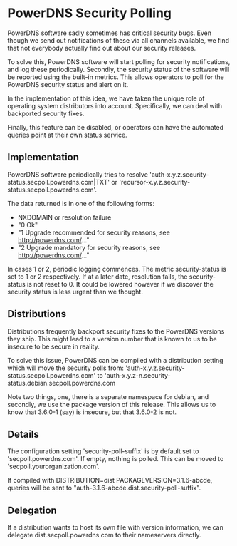 # PowerDNS Security Polling
PowerDNS software sadly sometimes has critical security bugs. Even though we
send out notifications of these via all channels available, we find that not
everybody actually find out about our security releases.

To solve this, PowerDNS software will start polling for security
notifications, and log these periodically. Secondly, the security status
of the software will be reported using the built-in metrics. This allows
operators to poll for the PowerDNS security status and alert on it.

In the implementation of this idea, we have taken the unique role of
operating system distributors into account. Specifically, we can deal with
backported security fixes.

Finally, this feature can be disabled, or operators can have the automated
queries point at their own status service.

## Implementation
PowerDNS software periodically tries to resolve
'auth-x.y.z.security-status.secpoll.powerdns.com|TXT' or
'recursor-x.y.z.security-status.secpoll.powerdns.com'. 

The data returned is in one of the following forms:

 * NXDOMAIN or resolution failure
 * "0 Ok"
 * "1 Upgrade recommended for security reasons, see http://powerdns.com/..."
 * "2 Upgrade mandatory for security reasons, see http://powerdns.com/..."

In cases 1 or 2, periodic logging commences. The metric security-status is
set to 1 or 2 respectively. If at a later date, resolution fails, the
security-status is not reset to 0. It could be lowered however if we
discover the security status is less urgent than we thought.

## Distributions
Distributions frequently backport security fixes to the PowerDNS versions
they ship. This might lead to a version number that is known to us to be
insecure to be secure in reality.

To solve this issue, PowerDNS can be compiled with a distribution setting
which will move the security polls from:
'auth-x.y.z.security-status.secpoll.powerdns.com' to
'auth-x.y.z-n.security-status.debian.secpoll.powerdns.com

Note two things, one, there is a separate namespace for debian, and
secondly, we use the package version of this release. This allows us to know
that 3.6.0-1 (say) is insecure, but that 3.6.0-2 is not.

## Details
The configuration setting 'security-poll-suffix' is by default set to
'secpoll.powerdns.com'. If empty, nothing is polled. This can be moved to
'secpoll.yourorganization.com'.

If compiled with DISTRIBUTION=dist PACKAGEVERSION=3.1.6-abcde, queries will be sent to
"auth-3.1.6-abcde.dist.security-poll-suffix".

## Delegation
If a distribution wants to host its own file with version information, we
can delegate dist.secpoll.powerdns.com to their nameservers directly.

